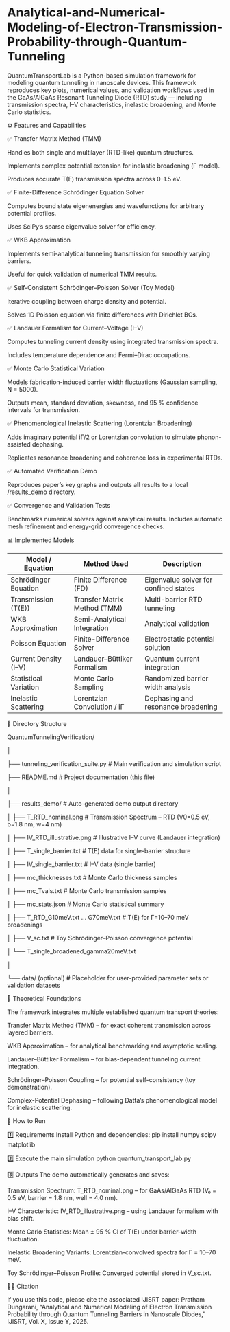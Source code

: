 # Analytical-and-Numerical-Modeling-of-Electron-Transmission-Probability-through-Quantum-Tunneling
QuantumTransportLab is a Python-based simulation framework for modeling quantum tunneling in nanoscale devices. This framework reproduces key plots, numerical values, and validation workflows used in the GaAs/AlGaAs Resonant Tunneling Diode (RTD) study — including transmission spectra, I–V characteristics, inelastic broadening, and Monte Carlo statistics.

⚙️ Features and Capabilities

✅ Transfer Matrix Method (TMM)

Handles both single and multilayer (RTD-like) quantum structures.

Implements complex potential extension for inelastic broadening (Γ model).

Produces accurate T(E) transmission spectra across 0–1.5 eV.

✅ Finite-Difference Schrödinger Equation Solver

Computes bound state eigenenergies and wavefunctions for arbitrary potential profiles.

Uses SciPy’s sparse eigenvalue solver for efficiency.

✅ WKB Approximation

Implements semi-analytical tunneling transmission for smoothly varying barriers.

Useful for quick validation of numerical TMM results.

✅ Self-Consistent Schrödinger–Poisson Solver (Toy Model)

Iterative coupling between charge density and potential.

Solves 1D Poisson equation via finite differences with Dirichlet BCs.

✅ Landauer Formalism for Current–Voltage (I–V)

Computes tunneling current density using integrated transmission spectra.

Includes temperature dependence and Fermi–Dirac occupations.

✅ Monte Carlo Statistical Variation

Models fabrication-induced barrier width fluctuations (Gaussian sampling, N = 5000).

Outputs mean, standard deviation, skewness, and 95 % confidence intervals for transmission.

✅ Phenomenological Inelastic Scattering (Lorentzian Broadening)

Adds imaginary potential iΓ/2 or Lorentzian convolution to simulate phonon-assisted dephasing.

Replicates resonance broadening and coherence loss in experimental RTDs.

✅ Automated Verification Demo

Reproduces paper’s key graphs and outputs all results to a local /results_demo directory.

✅ Convergence and Validation Tests

Benchmarks numerical solvers against analytical results.
Includes automatic mesh refinement and energy-grid convergence checks.

📊 Implemented Models

| Model / Equation      | Method Used                  | Description                           |
| --------------------- | ---------------------------- | ------------------------------------- |
| Schrödinger Equation  | Finite Difference (FD)       | Eigenvalue solver for confined states |
| Transmission (T(E))   | Transfer Matrix Method (TMM) | Multi-barrier RTD tunneling           |
| WKB Approximation     | Semi-Analytical Integration  | Analytical validation                 |
| Poisson Equation      | Finite-Difference Solver     | Electrostatic potential solution      |
| Current Density (I–V) | Landauer–Büttiker Formalism  | Quantum current integration           |
| Statistical Variation | Monte Carlo Sampling         | Randomized barrier width analysis     |
| Inelastic Scattering  | Lorentzian Convolution / iΓ  | Dephasing and resonance broadening    |


🧩 Directory Structure

QuantumTunnelingVerification/

│

├── tunneling_verification_suite.py     # Main verification and simulation script

├── README.md                           # Project documentation (this file)

│

├── results_demo/                       # Auto-generated demo output directory

│   ├── T_RTD_nominal.png               # Transmission Spectrum – RTD (V0=0.5 eV, b=1.8 nm, w=4 nm)

│   ├── IV_RTD_illustrative.png         # Illustrative I–V curve (Landauer integration)

│   ├── T_single_barrier.txt            # T(E) data for single-barrier structure

│   ├── IV_single_barrier.txt           # I–V data (single barrier)

│   ├── mc_thicknesses.txt              # Monte Carlo thickness samples

│   ├── mc_Tvals.txt                    # Monte Carlo transmission samples

│   ├── mc_stats.json                   # Monte Carlo statistical summary

│   ├── T_RTD_G10meV.txt ... G70meV.txt # T(E) for Γ=10–70 meV broadenings

│   ├── V_sc.txt                        # Toy Schrödinger–Poisson convergence potential

│   └── T_single_broadened_gamma20meV.txt

│

└── data/ (optional)                    # Placeholder for user-provided parameter sets or validation datasets


🧠 Theoretical Foundations

The framework integrates multiple established quantum transport theories:

Transfer Matrix Method (TMM) – for exact coherent transmission across layered barriers.

WKB Approximation – for analytical benchmarking and asymptotic scaling.

Landauer–Büttiker Formalism – for bias-dependent tunneling current integration.

Schrödinger–Poisson Coupling – for potential self-consistency (toy demonstration).

Complex-Potential Dephasing – following Datta’s phenomenological model for inelastic scattering.


🚀 How to Run

1️⃣ Requirements
Install Python and dependencies:
pip install numpy scipy matplotlib

2️⃣ Execute the main simulation
python quantum_transport_lab.py

3️⃣ Outputs
The demo automatically generates and saves:

Transmission Spectrum:
T_RTD_nominal.png – for GaAs/AlGaAs RTD (V₀ = 0.5 eV, barrier = 1.8 nm, well = 4.0 nm).

I–V Characteristic:
IV_RTD_illustrative.png – using Landauer formalism with bias shift.

Monte Carlo Statistics:
Mean ± 95 % CI of T(E) under barrier-width fluctuation.

Inelastic Broadening Variants:
Lorentzian-convolved spectra for Γ = 10–70 meV.

Toy Schrödinger–Poisson Profile:
Converged potential stored in V_sc.txt.



🧑‍💻 Citation

If you use this code, please cite the associated IJISRT paper:
Pratham Dungarani, “Analytical and Numerical Modeling of Electron Transmission Probability through Quantum Tunneling Barriers in Nanoscale Diodes,” IJISRT, Vol. X, Issue Y, 2025.
